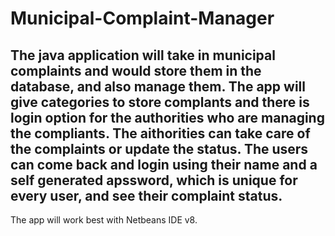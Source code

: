 # Municipal-Complaint-Manager
The java application will take in municipal complaints and would store them in the database, and also manage them.
The app will give categories to store complants and there is login option for the authorities who are managing the 
compliants.
The aithorities can take care of the complaints or update the status. The users can come back and login using their
name and a self generated apssword, which is unique for every user, and see their complaint status.
----------
The app will work best with Netbeans IDE v8.
